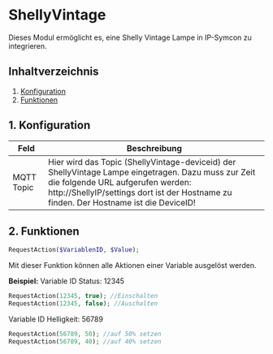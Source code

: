 # ShellyVintage
   Dieses Modul ermöglicht es, eine Shelly Vintage Lampe in IP-Symcon zu integrieren.
     
   ## Inhaltverzeichnis
   1. [Konfiguration](#1-konfiguration)
   2. [Funktionen](#2-funktionen)
   
   ## 1. Konfiguration
   
   Feld | Beschreibung
   ------------ | ----------------
   MQTT Topic | Hier wird das Topic (ShellyVintage-deviceid) der ShellyVintage Lampe eingetragen. Dazu muss zur Zeit die folgende URL aufgerufen werden: http://ShellyIP/settings dort ist der Hostname zu finden. Der Hostname ist die DeviceID!
   
   ## 2. Funktionen

   ```php
   RequestAction($VariablenID, $Value);
   ```

   Mit dieser Funktion können alle Aktionen einer Variable ausgelöst werden.
   
   **Beispiel:**
   Variable ID Status: 12345
   ```php
   RequestAction(12345, true); //Einschalten
   RequestAction(12345, false); //Auschalten
   ```

   Variable ID Helligkeit: 56789
   ```php
   RequestAction(56789, 50); //auf 50% setzen
   RequestAction(56789, 40); //auf 40% setzen
   ```